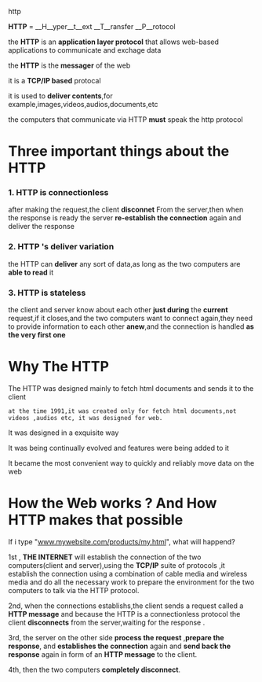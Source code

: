 http

__HTTP__ = __H__yper__t__ext __T__ransfer __P__rotocol

the __HTTP__ is an __application layer protocol__ that allows web-based applications to communicate and exchage data

the __HTTP__ is the __messager__ of the web

it is a __TCP/IP based__ protocal

it is used to __deliver contents__,for example,images,videos,audios,documents,etc

the computers that communicate via HTTP __must__ speak the http protocol



# Three important things about the HTTP

### 1. HTTP is __connectionless__

after making the request,the client __disconnet__ From the server,then when the response is ready the server __re-establish the connection__ again and deliver the response

### 2. HTTP 's __deliver variation__

the HTTP can __deliver__ any  sort of data,as long as the two computers are __able to read__ it

### 3. HTTP is __stateless__

the client and server know about each other __just during__ the __current__ request,if it closes,and the two computers want to connect again,they need to provide information to each other __anew__,and the connection is handled __as the very first one__



# Why The HTTP

The HTTP was designed mainly to fetch html documents and sends it to the client

```
at the time 1991,it was created only for fetch html documents,not videos ,audios etc, it was designed for web.
```

It was  designed in a exquisite way

It was being continually evolved and features were being added to it

It became the most convenient way to quickly and reliably move data on the web

 

# How the Web works ?  And How HTTP makes that possible

If i type "www.mywebsite.com/products/my.html", what will happend?

1st , __THE INTERNET__ will establish the connection of the two computers(client and server),using the __TCP/IP__ suite of protocols ,it establish the connection using a combination of cable media and wireless media and do all the necessary work to prepare the environment for the two computers to talk via the HTTP protocol.

2nd, when the connections establishs,the client sends a request called a __HTTP message__ and because the HTTP is a connectionless protocol the client __disconnects__ from the server,waiting for the response . 

3rd, the server on the other side __process the request__ ,__prepare the response__, and __establishes the connection__ again and __send back the response__ again in  form of an __HTTP message__ to the client.

4th, then the two computers __completely disconnect__.



